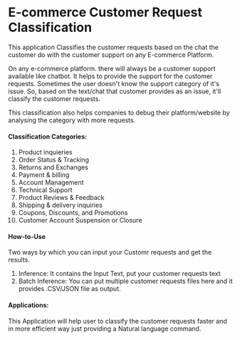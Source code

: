 # E-commerce Customer Request Classification

This application Classifies the customer requests based on the chat the customer do with the customer support on any E-commerce Platform.

On any e-commerce platform. there will always be a customer support available like chatbot. It helps to provide the support for the customer requests. Sometimes the user doesn't know the support category of it's issue. So, based on the text/chat that customer provides as an issue, it'll classify the customer requests.

This classification also helps companies to debug their platform/website by analysing the category with more requests.

#### Classification Categories:
1. Product inquieries
2. Order Status & Tracking
3. Returns and Exchanges
4. Payment & billing
5. Account Management
6. Technical Support
7. Product Reviews & Feedback
8. Shipping & delivery inquiries
9. Coupons, Discounts, and Promotions
10. Customer Account Suspension or Closure

#### How-to-Use
Two ways by which you can input your Customr requests and get the results.
1. Inference: It contains the Input Text, put your customer requests text
2. Batch Inference: You can put multiple customer requests files here and it provides .CSV/JSON file as output.

#### Applications:

This Application will help user to classify the customer requests faster and in more efficient way just providing a Natural language command.